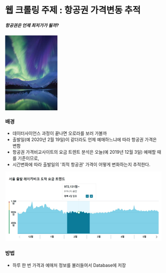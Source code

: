 # 웹 크롤링 주제 : 항공권 가격변동 추적
##### 항공권은 언제 최저가가 될까?
<img src = "aurora.jpg" align="center">

### 배경

- 데이터사이언스 과정이 끝나면 오로라를 보러 가볼까
- 출발일(예 2020년 2월 19일)이 같더라도 언제 예매하느냐에 따라 항공권 가격은 변함
- 항공권 가격비교사이트의 요금 트렌트 분석은 오늘(예 2019년 12월 3일) 예매할 때를 기준이므로,
- 시간변화에 따라 출발일의 '최적 항공권' 가격이 어떻게 변화하는지 추적한다.
<img src = "trend.jpg">

### 방법
- 하루 한 번 가격과 예매처 정보를 불러들여서 Database에 저장
